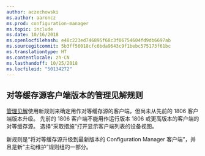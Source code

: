 ```yaml
---
author: aczechowski
ms.author: aaroncz
ms.prod: configuration-manager
ms.topic: include
ms.date: 10/16/2018
ms.openlocfilehash: e48c223ed746895f68c3f06754604fd9db6697ab
ms.sourcegitcommit: 5b3ff56018cfc6bda9643c9f1bebc575173f61bc
ms.translationtype: HT
ms.contentlocale: zh-CN
ms.lasthandoff: 10/25/2018
ms.locfileid: "50134272"
---
```

## <a name="bkmk_insights"></a> 对等缓存源客户端版本的管理见解规则
<!-- 1358008 -->

  [管理见解]( /sccm/core/servers/manage/management-insights)使用新规则来确定用作对等缓存源的客户端，但尚未从先前的 1806 客户端版本升级。  先前的 1806 客户端不能用作运行版本 1806 或更高版本的客户端的对等缓存源。 选择“采取措施”打开显示客户端列表的设备视图。 

新规则是“将对等缓存源升级到最新版本的 Configuration Manager 客户端”，并且是新“主动维护”规则组的一部分。




